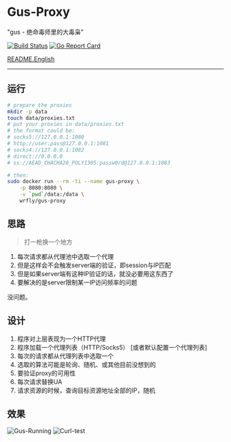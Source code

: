 # Gus-Proxy

"gus - 绝命毒师里的大毒枭"

[![Build Status](https://travis-ci.org/wrfly/gus-proxy.svg?branch=master)](https://travis-ci.org/wrfly/gus-proxy)
[![Go Report Card](https://goreportcard.com/badge/github.com/wrfly/gus-proxy)](https://goreportcard.com/report/github.com/wrfly/gus-proxy)

[README.English](README.en.md)

---

## 运行

```bash
# prepare the proxies
mkdir -p data
touch data/proxies.txt
# put your proxies in data/proxies.txt
# the format could be:
# socks5://127.0.0.1:1080
# http://user:pass@127.0.0.1:1081
# socks4://127.0.0.1:1082
# direct://0.0.0.0
# ss://AEAD_CHACHA20_POLY1305:passw0rd@127.0.0.1:1083

# then:
sudo docker run --rm -ti --name gus-proxy \
    -p 8080:8080 \
    -v `pwd`/data:/data \
    wrfly/gus-proxy
```

## 思路

> 打一枪换一个地方

1. 每次请求都从代理池中选取一个代理
1. 但是这样会不会触发server端的验证，即session与IP匹配
1. 但是如果server端有这种IP验证的话，就没必要用这东西了
1. 要解决的是server限制某一IP访问频率的问题

没问题。

## 设计

1. 程序对上层表现为一个HTTP代理
1. 程序加载一个代理列表（HTTP/Socks5） [或者默认配置一个代理列表]
1. 每次的请求都从代理列表中选取一个
1. 选取的算法可能是轮询、随机、或其他目前没想到的
1. 要验证proxy的可用性
1. 每次请求替换UA
1. 请求资源的时候，查询目标资源地址全部的IP，随机

## 效果

![Gus-Running](img/gus-run.png)
![Curl-test](img/gus-curl.png)
